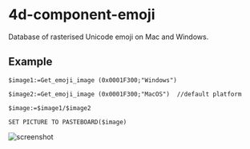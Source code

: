 # 4d-component-emoji
Database of rasterised Unicode emoji on Mac and Windows.

Example
---

```
$image1:=Get_emoji_image (0x0001F300;"Windows")

$image2:=Get_emoji_image (0x0001F300;"MacOS")  //default platform

$image:=$image1/$image2

SET PICTURE TO PASTEBOARD($image)
```

![screenshot](https://github.com/miyako/4d-component-emoji/blob/master/emoji/images/1.png)
